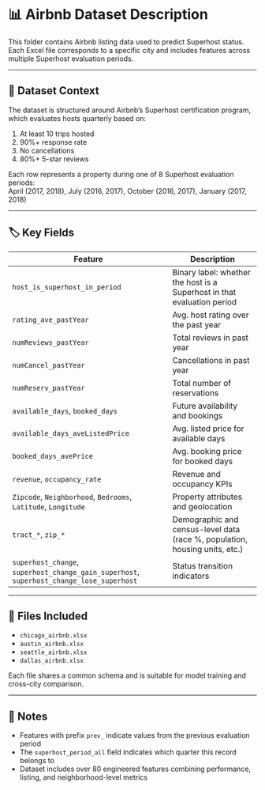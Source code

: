# 📊 Airbnb Dataset Description

This folder contains Airbnb listing data used to predict Superhost status. Each Excel file corresponds to a specific city and includes features across multiple Superhost evaluation periods.

---

## 🧠 Dataset Context

The dataset is structured around Airbnb’s Superhost certification program, which evaluates hosts quarterly based on:

1. At least 10 trips hosted
2. 90%+ response rate
3. No cancellations
4. 80%+ 5-star reviews

Each row represents a property during one of 8 Superhost evaluation periods:  
April (2017, 2018), July (2016, 2017), October (2016, 2017), January (2017, 2018)

---

## 🏷️ Key Fields

| Feature | Description |
|--------|-------------|
| `host_is_superhost_in_period` | Binary label: whether the host is a Superhost in that evaluation period |
| `rating_ave_pastYear` | Avg. host rating over the past year |
| `numReviews_pastYear` | Total reviews in past year |
| `numCancel_pastYear` | Cancellations in past year |
| `numReserv_pastYear` | Total number of reservations |
| `available_days`, `booked_days` | Future availability and bookings |
| `available_days_aveListedPrice` | Avg. listed price for available days |
| `booked_days_avePrice` | Avg. booking price for booked days |
| `revenue`, `occupancy_rate` | Revenue and occupancy KPIs |
| `Zipcode`, `Neighborhood`, `Bedrooms`, `Latitude`, `Longitude` | Property attributes and geolocation |
| `tract_*`, `zip_*` | Demographic and census-level data (race %, population, housing units, etc.) |
| `superhost_change`, `superhost_change_gain_superhost`, `superhost_change_lose_superhost` | Status transition indicators |

---

## 📁 Files Included

- `chicago_airbnb.xlsx`
- `austin_airbnb.xlsx`
- `seattle_airbnb.xlsx`
- `dallas_airbnb.xlsx`

Each file shares a common schema and is suitable for model training and cross-city comparison.

---

## 📝 Notes

- Features with prefix `prev_` indicate values from the previous evaluation period
- The `superhost_period_all` field indicates which quarter this record belongs to
- Dataset includes over 80 engineered features combining performance, listing, and neighborhood-level metrics
